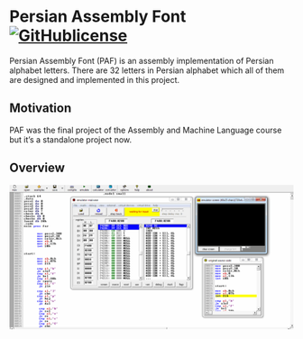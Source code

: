 
# Persian Assembly Font &nbsp; [![GitHublicense](https://img.shields.io/badge/license-MIT-blue.svg )](https://github.com/imnr/persian-assembly-font/blob/master/LICENSE)

Persian Assembly Font (PAF) is an assembly implementation of Persian alphabet letters. There are 32 letters in Persian alphabet which all of them are designed and implemented in this project.  

## Motivation  
PAF was the final project of the Assembly and Machine Language course but it’s a standalone project now.  
## Overview  
![](https://github.com/imnr/persian-assembly-font/blob/master/Overview.gif)